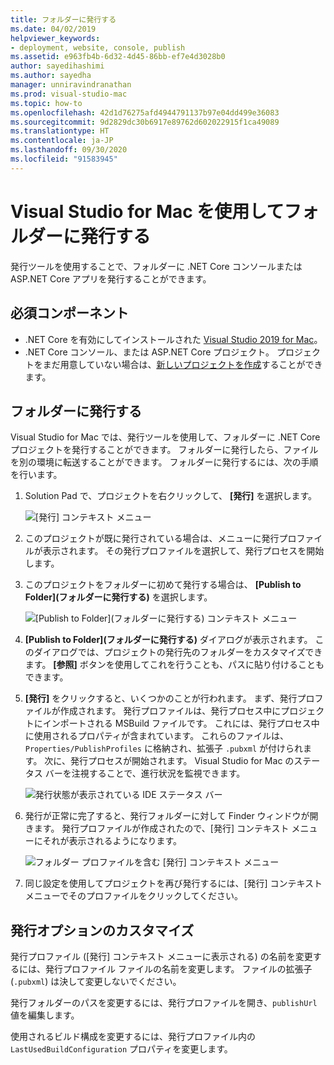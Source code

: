 ```yaml
---
title: フォルダーに発行する
ms.date: 04/02/2019
helpviewer_keywords:
- deployment, website, console, publish
ms.assetid: e963fb4b-6d32-4d45-86bb-ef7e4d3028b0
author: sayedihashimi
ms.author: sayedha
manager: unniravindranathan
ms.prod: visual-studio-mac
ms.topic: how-to
ms.openlocfilehash: 42d1d76275afd4944791137b97e04dd499e36083
ms.sourcegitcommit: 9d2829dc30b6917e89762d602022915f1ca49089
ms.translationtype: HT
ms.contentlocale: ja-JP
ms.lasthandoff: 09/30/2020
ms.locfileid: "91583945"
---
```

# <a name="publish-to-a-folder-using-visual-studio-for-mac"></a>Visual Studio for Mac を使用してフォルダーに発行する

発行ツールを使用することで、フォルダーに .NET Core コンソールまたは ASP.NET Core アプリを発行することができます。

## <a name="prerequisites"></a>必須コンポーネント

- .NET Core を有効にしてインストールされた [Visual Studio 2019 for Mac](https://visualstudio.microsoft.com/downloads/?utm_medium=microsoft&utm_source=docs.microsoft.com&utm_campaign=inline+link&utm_content=download+vs4mac2019)。
- .NET Core コンソール、または ASP.NET Core プロジェクト。 プロジェクトをまだ用意していない場合は、[新しいプロジェクトを作成](./create-new-projects.md?view=vsmac-2019)することができます。

## <a name="publish-to-folder"></a>フォルダーに発行する

Visual Studio for Mac では、発行ツールを使用して、フォルダーに .NET Core プロジェクトを発行することができます。 フォルダーに発行したら、ファイルを別の環境に転送することができます。 フォルダーに発行するには、次の手順を行います。

 1. Solution Pad で、プロジェクトを右クリックして、 **[発行]** を選択します。

    ![[発行] コンテキスト メニュー](media/publish-context-menu.png)

 2. このプロジェクトが既に発行されている場合は、メニューに発行プロファイルが表示されます。 その発行プロファイルを選択して、発行プロセスを開始します。

 3. このプロジェクトをフォルダーに初めて発行する場合は、 **[Publish to Folder]\(フォルダーに発行する\)** を選択します。

    ![[Publish to Folder]\(フォルダーに発行する\) コンテキスト メニュー](media/publish-to-folder-context-menu.png)

 4. **[Publish to Folder]\(フォルダーに発行する\)** ダイアログが表示されます。 このダイアログでは、プロジェクトの発行先のフォルダーをカスタマイズできます。 **[参照]** ボタンを使用してこれを行うことも、パスに貼り付けることもできます。

 5. **[発行]** をクリックすると、いくつかのことが行われます。 まず、発行プロファイルが作成されます。 発行プロファイルは、発行プロセス中にプロジェクトにインポートされる MSBuild ファイルです。 これには、発行プロセス中に使用されるプロパティが含まれています。 これらのファイルは、`Properties/PublishProfiles` に格納され、拡張子 `.pubxml` が付けられます。 次に、発行プロセスが開始されます。 Visual Studio for Mac のステータス バーを注視することで、進行状況を監視できます。

    ![発行状態が表示されている IDE ステータス バー](media/publish-to-folder-status-bar.png)

 6. 発行が正常に完了すると、発行フォルダーに対して Finder ウィンドウが開きます。 発行プロファイルが作成されたので、[発行] コンテキスト メニューにそれが表示されるようになります。

    ![フォルダー プロファイルを含む [発行] コンテキスト メニュー](media/publish-context-menu-with-folder-profile.png)

 7. 同じ設定を使用してプロジェクトを再び発行するには、[発行] コンテキスト メニューでそのプロファイルをクリックしてください。

## <a name="customize-publish-options"></a>発行オプションのカスタマイズ

発行プロファイル ([発行] コンテキスト メニューに表示される) の名前を変更するには、発行プロファイル ファイルの名前を変更します。 ファイルの拡張子 (`.pubxml`) は決して変更しないでください。

発行フォルダーのパスを変更するには、発行プロファイルを開き、`publishUrl` 値を編集します。

使用されるビルド構成を変更するには、発行プロファイル内の `LastUsedBuildConfiguration` プロパティを変更します。